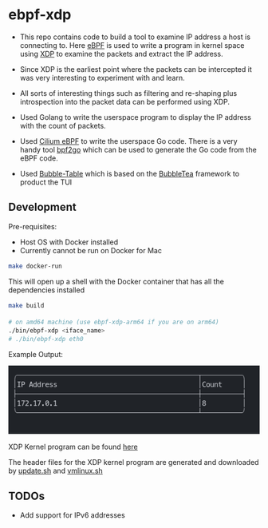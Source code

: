 # ebpf-xdp

* This repo contains code to build a tool to examine IP address a host is connecting to.
Here [eBPF](https://ebpf.io/) is used to write a program in kernel space using [XDP](https://docs.cilium.io/en/stable/concepts/ebpf/intro/) to examine the packets and extract the IP address.

* Since XDP is the earliest point where the packets can be intercepted it was very interesting to experiment with and learn.

* All sorts of interesting things such as filtering and re-shaping plus introspection into the packet data can be performed using XDP.

* Used Golang to write the userspace program to display the IP address with the count of packets.

* Used [Cilium eBPF](https://github.com/cilium/ebpf) to write the userspace Go code. There is a very handy tool [bpf2go](github.com/cilium/ebpf/cmd/bpf2go) which can be used to generate the Go code from the eBPF code.

* Used [Bubble-Table](https://github.com/Evertras/bubble-table) which is based on the [BubbleTea](https://github.com/charmbracelet/bubbletea) framework to product the TUI

## Development

Pre-requisites:

* Host OS with Docker installed
* Currently cannot be run on Docker for Mac

```bash
make docker-run
```

This will open up a shell with the Docker container that has all the dependencies installed

```bash
make build

# on amd64 machine (use ebpf-xdp-arm64 if you are on arm64)
./bin/ebpf-xdp <iface_name>
# ./bin/ebpf-xdp eth0
```

Example Output:

![Example Output](./example-output.png)

XDP Kernel program can be found [here](./ebpf/xdp.c)

The header files for the XDP kernel program are generated and downloaded by [update.sh](./ebpf/headers/update.sh) and [vmlinux.sh](./ebpf/headers/vmlinux.sh)

## TODOs

* Add support for IPv6 addresses
